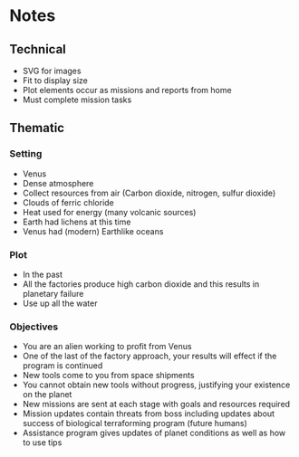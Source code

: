 # Notes
## Technical
- SVG for images
- Fit to display size
- Plot elements occur as missions and reports from home
- Must complete mission tasks
## Thematic
### Setting
- Venus
- Dense atmosphere
- Collect resources from air (Carbon dioxide, nitrogen, sulfur dioxide)
- Clouds of ferric chloride
- Heat used for energy (many volcanic sources)
- Earth had lichens at this time
- Venus had (modern) Earthlike oceans
### Plot
- In the past
- All the factories produce high carbon dioxide and this results in planetary failure
- Use up all the water
### Objectives
- You are an alien working to profit from Venus
- One of the last of the factory approach, your results will effect if the program is continued
- New tools come to you from space shipments
- You cannot obtain new tools without progress, justifying your existence on the planet
- New missions are sent at each stage with goals and resources required
- Mission updates contain threats from boss including updates about success of biological terraforming program (future humans)
- Assistance program gives updates of planet conditions as well as how to use tips
